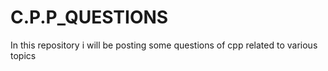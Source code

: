 # C.P.P_QUESTIONS
In this repository i will be posting some questions of cpp related to various topics
